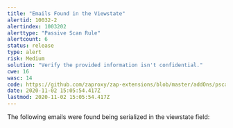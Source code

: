 ```yaml
---
title: "Emails Found in the Viewstate"
alertid: 10032-2
alertindex: 1003202
alerttype: "Passive Scan Rule"
alertcount: 6
status: release
type: alert
risk: Medium
solution: "Verify the provided information isn't confidential."
cwe: 16
wasc: 14
code: https://github.com/zaproxy/zap-extensions/blob/master/addOns/pscanrules/src/main/java/org/zaproxy/zap/extension/pscanrules/ViewstateScanRule.java
date: 2020-11-02 15:05:54.417Z
lastmod: 2020-11-02 15:05:54.417Z
---
```

The following emails were found being serialized in the viewstate field:
